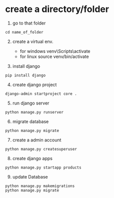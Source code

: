 # create a directory/folder

1. go to that folder
```
cd name_of_folder
```

2. create a virtual env.
    - for windows
    venv\Scripts\activate
    - for linux
    source venv/bin/activate

3. install django
```
pip install django
```

4. create django project
```
django-admin startproject core .
```

5. run django server
```
python manage.py runserver
```

6. migrate database
```
python manage.py migrate
```

7. create a admin account
```
python manage.py createsuperuser
```

8. create django apps
```
python manage.py startapp products
```

9. update Database
```
python manage.py makemigrations
python manage.py migrate
```

